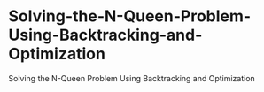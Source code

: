 # Solving-the-N-Queen-Problem-Using-Backtracking-and-Optimization
Solving the N-Queen Problem Using Backtracking and Optimization

